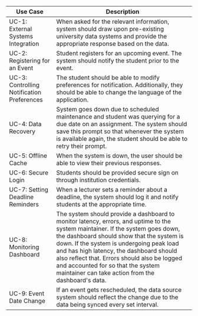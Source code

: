 Use Case | Description
--- | ---
UC-1: External Systems Integration | When asked for the relevant information, system should draw upon pre-existing university data systems and provide the appropriate response based on the data.
UC-2: Registering for an Event | Student registers for an upcoming event. The system should notify the student prior to the event.
UC-3: Controlling Notification Preferences | The student should be able to modify preferences for notification. Additionally, they should be able to change the language of the application.
UC-4: Data Recovery | System goes down due to scheduled maintenance and student was querying for a due date on an assignment. The system should save this prompt so that whenever the system is available again, the student should be able to retry their prompt.
UC-5: Offline Cache | When the system is down, the user should be able to view their previous responses.
UC-6: Secure Login | Students should be provided secure sign on through institution credentials.
UC-7: Setting Deadline Reminders | When a lecturer sets a reminder about a deadline, the system should log it and notify students at the appropriate time.
UC-8: Monitoring Dashboard | The system should provide a dashboard to monitor latency, errors, and uptime to the system maintainer. If the system goes down, the dashboard should show that the system is down. If the system is undergoing peak load and has high latency, the dashboard should also reflect that. Errors should also be logged and accounted for so that the system maintainer can take action from the dashboard's data.
UC-9: Event Date Change | If an event gets rescheduled, the data source system should reflect the change due to the data being synced every set interval.
